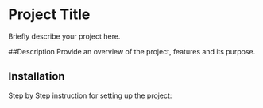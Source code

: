# Project Title
Briefly describe your project here.

##Description
Provide an overview of the project, features and its purpose.

## Installation
Step by Step instruction for setting up the project:
